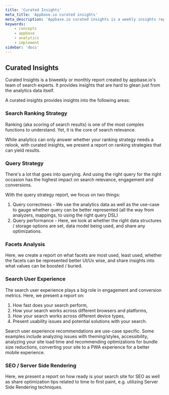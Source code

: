 ```yaml
---
title: 'Curated Insights'
meta_title: 'Appbase.io curated insights'
meta_description: 'Appbase.io curated insights is a weekly insights report into improving your search performance compiled by our team of search experts.'
keywords:
    - concepts
    - appbase
    - analytics
    - implement
sidebar: 'docs'
---
```


## Curated Insights

Curated Insights is a biweekly or monthly report created by appbase.io's team of search experts. It provides insights that are hard to glean just from the analytics data itself.

A curated insights provides insights into the following areas:

### Search Ranking Strategy

Ranking (aka scoring of search results) is one of the most complex functions to understand. Yet, it is the core of search relevance.

While analytics can only answer whether your ranking strategy needs a relook, with curated insights, we present a report on ranking strategies that can yield results.

### Query Strategy

There's a lot that goes into querying. And using the right query for the right occasion has the highest impact on search relevance, engagement and conversions.

With the query strategy report, we focus on two things:
1. Query correctness - We use the analytics data as well as the use-case to gauge whether query can be better represented (all the way from analyzers, mappings, to using the right query DSL)
2. Query performance - Here, we look at whether the right data structures / storage options are set, data model being used, and share any optimizations.

### Facets Analysis

Here, we create a report on what facets are most used, least used, whether the facets can be represented better UI/Ux wise, and share insights into what values can be boosted / buried.

### Search User Experience

The search user experience plays a big role in engagement and conversion metrics. Here, we present a report on:

1. How fast does your search perform,
2. How your search works across different browsers and platforms,
3. How your search works across different device types,
4. Present usability issues and potential solutions with your search.

Search user experience recommendations are use-case specific. Some examples include analyzing issues with theming/styles, accessibility, analyzing your site load time and recommending optimizations for bundle size reductions, converting your site to a PWA experience for a better mobile experience.

### SEO / Server Side Rendering

Here, we present a report on how ready is your search site for SEO as well as share optimization tips related to time to first paint, e.g. utilizing Server Side Rendering techniques.
